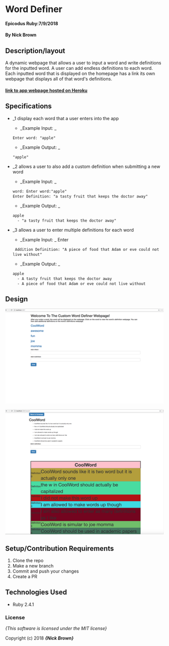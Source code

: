 # Word Definer

#### Epicodus Ruby:7/9/2018

#### By Nick Brown


## Description/layout

A dynamic webpage that allows a user to input a word and write definitions for the inputted word. A user can add endless definitions to each word. Each inputted word that is displayed on the homepage has a link its own webpage that displays all of that word's definitions. 

#### [link to app webpage hosted on Heroku]([https://wordcountrubynick.herokuapp.com/)


## Specifications

* _1 display each word that a user enters into the app
  - _Example Input: _
  ```
  Enter word: "apple"
  ```
  - _Example Output: _
  ```
  "apple"
  ```
* _2 allows a user to also add a custom definition when submitting a new word
  - _Example Input: _
  ```
  word: Enter word:"apple"
  Enter Definition: "a tasty fruit that keeps the doctor away"
  ```

  - _Example Output: _
  ```
  apple
    - "a tasty fruit that keeps the doctor away"
  ```
* _3 allows a user to enter multiple definitions for each word
  - _Example Input: _ Enter
  ```
   Addition Definition: "A piece of food that Adam or eve could not live without"
   ```
  - _Example Output: _
  ```
  apple
    - A tasty fruit that keeps the doctor away
    - A piece of food that Adam or eve could not live without
  ```
  
## Design 

![Homepage view](public/img/Screen%20Shot%202018-07-13%20at%2012.00.48%20AM.png)

![Word page view](public/img/Screen%20Shot%202018-07-13%20at%2012.04.29%20AM.png)

## Setup/Contribution Requirements

1. Clone the repo
1. Make a new branch
1. Commit and push your changes
1. Create a PR

## Technologies Used

* Ruby 2.4.1

### License

*{This software is licensed under the MIT license}*

Copyright (c) 2018 **_{Nick Brown}_**
